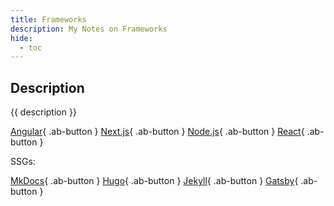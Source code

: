```yaml
---
title: Frameworks
description: My Notes on Frameworks
hide:
  - toc
---
```


## Description

{{ description }}

<div class="ab-buttons" markdown>

  [Angular](angular/){ .ab-button }
  [Next.js](next/){ .ab-button }
  [Node.js](node/){ .ab-button }
  [React](react/){ .ab-button }

SSGs:

  [MkDocs](mkdocs/){ .ab-button }
  [Hugo](hugo/){ .ab-button }
  [Jekyll](https://jekyllrb.com/){ .ab-button }
  [Gatsby](https://www.gatsbyjs.com/){ .ab-button }

</div>